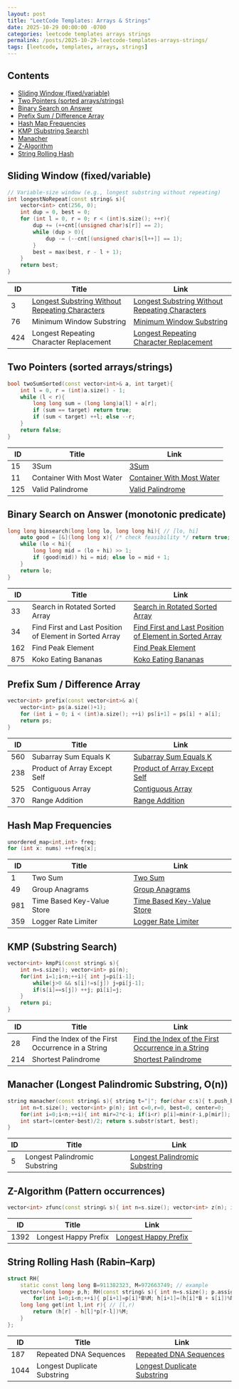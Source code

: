 ```yaml
---
layout: post
title: "LeetCode Templates: Arrays & Strings"
date: 2025-10-29 00:00:00 -0700
categories: leetcode templates arrays strings
permalink: /posts/2025-10-29-leetcode-templates-arrays-strings/
tags: [leetcode, templates, arrays, strings]
---
```


## Contents

- [Sliding Window (fixed/variable)](#sliding-window-fixedvariable)
- [Two Pointers (sorted arrays/strings)](#two-pointers-sorted-arraysstrings)
- [Binary Search on Answer](#binary-search-on-answer-monotonic-predicate)
- [Prefix Sum / Difference Array](#prefix-sum--difference-array)
- [Hash Map Frequencies](#hash-map-frequencies)
- [KMP (Substring Search)](#kmp-substring-search)
- [Manacher](#manacher-longest-palindromic-substring-on)
- [Z-Algorithm](#z-algorithm-pattern-occurrences)
- [String Rolling Hash](#string-rolling-hash-rabin–karp)

## Sliding Window (fixed/variable)

```cpp
// Variable-size window (e.g., longest substring without repeating)
int longestNoRepeat(const string& s){
    vector<int> cnt(256, 0);
    int dup = 0, best = 0;
    for (int l = 0, r = 0; r < (int)s.size(); ++r){
        dup += (++cnt[(unsigned char)s[r]] == 2);
        while (dup > 0){
            dup -= (--cnt[(unsigned char)s[l++]] == 1);
        }
        best = max(best, r - l + 1);
    }
    return best;
}
```

| ID | Title | Link |
|---|---|---|
| 3 | [Longest Substring Without Repeating Characters](https://robinali34.github.io/blog_leetcode/posts/2025-10-09-medium-3-longest-substring-without-repeating-characters/) | [Longest Substring Without Repeating Characters](https://leetcode.com/problems/longest-substring-without-repeating-characters/) | /posts/2025-10-09-medium-3-longest-substring-without-repeating-characters/ |
| 76 | Minimum Window Substring | [Minimum Window Substring](https://leetcode.com/problems/minimum-window-substring/) | - |
| 424 | Longest Repeating Character Replacement | [Longest Repeating Character Replacement](https://leetcode.com/problems/longest-repeating-character-replacement/) | - |

## Two Pointers (sorted arrays/strings)

```cpp
bool twoSumSorted(const vector<int>& a, int target){
    int l = 0, r = (int)a.size() - 1;
    while (l < r){
        long long sum = (long long)a[l] + a[r];
        if (sum == target) return true;
        if (sum < target) ++l; else --r;
    }
    return false;
}
```

| ID | Title | Link |
|---|---|---|
| 15 | 3Sum | [3Sum](https://leetcode.com/problems/3sum/) |
| 11 | Container With Most Water | [Container With Most Water](https://leetcode.com/problems/container-with-most-water/) |
| 125 | Valid Palindrome | [Valid Palindrome](https://leetcode.com/problems/valid-palindrome/) |

## Binary Search on Answer (monotonic predicate)

```cpp
long long binsearch(long long lo, long long hi){ // [lo, hi]
    auto good = [&](long long x){ /* check feasibility */ return true; };
    while (lo < hi){
        long long mid = (lo + hi) >> 1;
        if (good(mid)) hi = mid; else lo = mid + 1;
    }
    return lo;
}
```

| ID | Title | Link |
|---|---|---|
| 33 | Search in Rotated Sorted Array | [Search in Rotated Sorted Array](https://leetcode.com/problems/search-in-rotated-sorted-array/) |
| 34 | Find First and Last Position of Element in Sorted Array | [Find First and Last Position of Element in Sorted Array](https://leetcode.com/problems/find-first-and-last-position-of-element-in-sorted-array/) |
| 162 | Find Peak Element | [Find Peak Element](https://leetcode.com/problems/find-peak-element/) |
| 875 | Koko Eating Bananas | [Koko Eating Bananas](https://leetcode.com/problems/koko-eating-bananas/) |

## Prefix Sum / Difference Array

```cpp
vector<int> prefix(const vector<int>& a){
    vector<int> ps(a.size()+1);
    for (int i = 0; i < (int)a.size(); ++i) ps[i+1] = ps[i] + a[i];
    return ps;
}
```

| ID | Title | Link |
|---|---|---|
| 560 | Subarray Sum Equals K | [Subarray Sum Equals K](https://leetcode.com/problems/subarray-sum-equals-k/) |
| 238 | Product of Array Except Self | [Product of Array Except Self](https://leetcode.com/problems/product-of-array-except-self/) |
| 525 | Contiguous Array | [Contiguous Array](https://leetcode.com/problems/contiguous-array/) |
| 370 | Range Addition | [Range Addition](https://leetcode.com/problems/range-addition/) |

## Hash Map Frequencies

```cpp
unordered_map<int,int> freq;
for (int x: nums) ++freq[x];
```

| ID | Title | Link |
|---|---|---|
| 1 | Two Sum | [Two Sum](https://leetcode.com/problems/two-sum/) |
| 49 | Group Anagrams | [Group Anagrams](https://leetcode.com/problems/group-anagrams/) |
| 981 | Time Based Key-Value Store | [Time Based Key-Value Store](https://leetcode.com/problems/time-based-key-value-store/) |
| 359 | Logger Rate Limiter | [Logger Rate Limiter](https://leetcode.com/problems/logger-rate-limiter/) |

## KMP (Substring Search)

```cpp
vector<int> kmpPi(const string& s){
    int n=s.size(); vector<int> pi(n);
    for(int i=1;i<n;++i){ int j=pi[i-1];
        while(j>0 && s[i]!=s[j]) j=pi[j-1];
        if(s[i]==s[j]) ++j; pi[i]=j;
    }
    return pi;
}
```

| ID | Title | Link |
|---|---|---|
| 28 | Find the Index of the First Occurrence in a String | [Find the Index of the First Occurrence in a String](https://leetcode.com/problems/find-the-index-of-the-first-occurrence-in-a-string/) |
| 214 | Shortest Palindrome | [Shortest Palindrome](https://leetcode.com/problems/shortest-palindrome/) |

## Manacher (Longest Palindromic Substring, O(n))

```cpp
string manacher(const string& s){ string t="|"; for(char c:s){ t.push_back(c); t.push_back('|'); }
    int n=t.size(); vector<int> p(n); int c=0,r=0, best=0, center=0;
    for(int i=0;i<n;++i){ int mir=2*c-i; if(i<r) p[i]=min(r-i,p[mir]); while(i-1-p[i]>=0 && i+1+p[i]<n && t[i-1-p[i]]==t[i+1+p[i]]) ++p[i]; if(i+p[i]>r){ c=i; r=i+p[i]; } if(p[i]>best){ best=p[i]; center=i; } }
    int start=(center-best)/2; return s.substr(start, best);
}
```

| ID | Title | Link |
|---|---|---|
| 5 | Longest Palindromic Substring | [Longest Palindromic Substring](https://leetcode.com/problems/longest-palindromic-substring/) |

## Z-Algorithm (Pattern occurrences)

```cpp
vector<int> zfunc(const string& s){ int n=s.size(); vector<int> z(n); int l=0,r=0; for(int i=1;i<n;++i){ if(i<=r) z[i]=min(r-i+1, z[i-l]); while(i+z[i]<n && s[z[i]]==s[i+z[i]]) ++z[i]; if(i+z[i]-1>r){ l=i; r=i+z[i]-1; } } return z; }
```

| ID | Title | Link |
|---|---|---|
| 1392 | Longest Happy Prefix | [Longest Happy Prefix](https://leetcode.com/problems/longest-happy-prefix/) |

## String Rolling Hash (Rabin–Karp)

```cpp
struct RH{
    static const long long B=911382323, M=972663749; // example
    vector<long long> p,h; RH(const string& s){ int n=s.size(); p.assign(n+1,1); h.assign(n+1,0);
        for(int i=0;i<n;++i){ p[i+1]=p[i]*B%M; h[i+1]=(h[i]*B + s[i])%M; } }
    long long get(int l,int r){ // [l,r)
        return (h[r] - h[l]*p[r-l])%M;
    }
};
```

| ID | Title | Link |
|---|---|---|
| 187 | Repeated DNA Sequences | [Repeated DNA Sequences](https://leetcode.com/problems/repeated-dna-sequences/) |
| 1044 | Longest Duplicate Substring | [Longest Duplicate Substring](https://leetcode.com/problems/longest-duplicate-substring/) |
